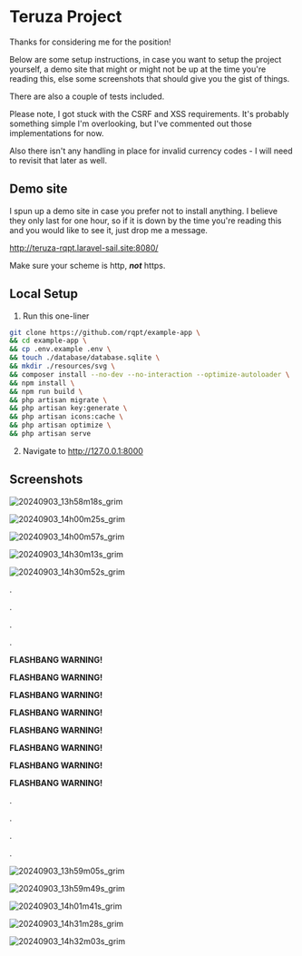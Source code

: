 # Teruza Project

Thanks for considering me for the position!

Below are some setup instructions, in case you want to setup the project yourself,
a demo site that might or might not be up at the time you're reading this,
else some screenshots that should give you the gist of things.

There are also a couple of tests included.

Please note, I got stuck with the CSRF and XSS requirements. It's probably something
simple I'm overlooking, but I've commented out those implementations for now.

Also there isn't any handling in place for invalid currency codes
\- I will need to revisit that later as well.

## Demo site

I spun up a demo site in case you prefer not to install anything. I believe they only
last for one hour, so if it is down by the time you're reading this and you would like to
see it, just drop me a message.

http://teruza-rqpt.laravel-sail.site:8080/

Make sure your scheme is http, _**not**_ https.

## Local Setup

1. Run this one-liner

```bash
git clone https://github.com/rqpt/example-app \
&& cd example-app \
&& cp .env.example .env \
&& touch ./database/database.sqlite \
&& mkdir ./resources/svg \
&& composer install --no-dev --no-interaction --optimize-autoloader \
&& npm install \
&& npm run build \
&& php artisan migrate \
&& php artisan key:generate \
&& php artisan icons:cache \
&& php artisan optimize \
&& php artisan serve
```
2. Navigate to http://127.0.0.1:8000

## Screenshots

![20240903_13h58m18s_grim](https://github.com/user-attachments/assets/5c5c7896-ddff-4aa5-aff5-173e9dc4c1bc)

![20240903_14h00m25s_grim](https://github.com/user-attachments/assets/b60f49a9-7d9a-4dbf-931e-9c88c60a2a01)

![20240903_14h00m57s_grim](https://github.com/user-attachments/assets/9a218b57-d081-4ab4-a002-0301020b5194)

![20240903_14h30m13s_grim](https://github.com/user-attachments/assets/d1402fce-6176-4a6b-ba64-5f655d32f63b)

![20240903_14h30m52s_grim](https://github.com/user-attachments/assets/0b4bdc4d-9e90-41d5-9185-60a9bddc3d5c)

.

.

.

.

**FLASHBANG WARNING!**

**FLASHBANG WARNING!**

**FLASHBANG WARNING!**

**FLASHBANG WARNING!**

**FLASHBANG WARNING!**

**FLASHBANG WARNING!**

**FLASHBANG WARNING!**

**FLASHBANG WARNING!**

.

.

.

.

![20240903_13h59m05s_grim](https://github.com/user-attachments/assets/6b58aea7-39fd-46da-ac77-1ebc0a2a91bb)

![20240903_13h59m49s_grim](https://github.com/user-attachments/assets/99d50d5d-21b5-480a-b702-30ddc1d63403)

![20240903_14h01m41s_grim](https://github.com/user-attachments/assets/e3d06789-56ed-4ee4-9c88-7653351be7ac)

![20240903_14h31m28s_grim](https://github.com/user-attachments/assets/ff9ae092-bac0-40ec-874f-aebee8fd4635)

![20240903_14h32m03s_grim](https://github.com/user-attachments/assets/57678fdc-1039-4e0b-9a5d-73143f4f04ec)
